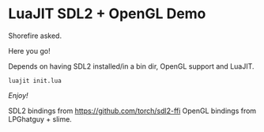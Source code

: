 # LuaJIT SDL2 + OpenGL Demo

Shorefire asked.

Here you go!

Depends on having SDL2 installed/in a bin dir, OpenGL support and LuaJIT.

`luajit init.lua`

*Enjoy!*

SDL2 bindings from https://github.com/torch/sdl2-ffi
OpenGL bindings from LPGhatguy + slime.
